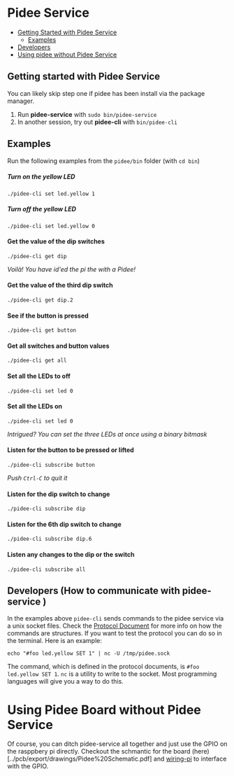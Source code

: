 # Pidee Service

- [Getting Started with Pidee Service](#getting-started-with-pidee-service)
    - [Examples](#examples)
- [Developers](#developers-how-to-communicate-with-pidee-service-)
- [Using pidee without Pidee Service](#using-pidee-without-pidee-service)

## Getting started with Pidee Service

You can likely skip step one if pidee has been install via the package manager.

1. Run **pidee-service** with `sudo bin/pidee-service`
2. In another session, try out **pidee-cli** with `bin/pidee-cli`

## Examples

Run the following examples from the `pidee/bin` folder (with `cd bin`)

##### Turn on the yellow LED

`./pidee-cli set led.yellow 1`

##### Turn off the yellow LED

`./pidee-cli set led.yellow 0`

#### Get the value of the dip switches

`./pidee-cli get dip`

_Voilà! You have id'ed the pi the with a Pidee!_

#### Get the value of the third dip switch

`./pidee-cli get dip.2`

#### See if the button is pressed

`./pidee-cli get button`

#### Get all switches and button values

`./pidee-cli get all`

#### Set all the LEDs to off

`./pidee-cli set led 0`

#### Set all the LEDs on

`./pidee-cli set led 0`

_Intrigued? You can set the three LEDs at once using a binary bitmask_

#### Listen for the button to be pressed or lifted

`./pidee-cli subscribe button`

*Push `Ctrl-C` to quit it*

#### Listen for the dip switch to change

`./pidee-cli subscribe dip`

#### Listen for the 6th dip switch to change

`./pidee-cli subscribe dip.6`

#### Listen any changes to the dip or the switch

`./pidee-cli subscribe all`

## Developers (How to communicate with pidee-service )

In the examples above `pidee-cli` sends commands to the pidee service via a unix socket files. Check the [Protocol Document](Protocol.md) for more info on how the commands are structures. If you want to test the protocol you can do so in the terminal. Here is an example:

```
echo "#foo led.yellow SET 1" | nc -U /tmp/pidee.sock
```

The command, which is defined in the protocol documents, is `#foo led.yellow SET 1`. `nc` is a utility to write to the socket. Most programming languages will give you a way to do this.


# Using Pidee Board without Pidee Service 

Of course, you can ditch pidee-service all together and just use the GPIO on the rasppbery pi directly. Checkout the schmantic for the board (here)[../pcb/export/drawings/Pidee%20Schematic.pdf] and [wiring-pi](http://wiring-pi.com/) to interface with the GPIO.




